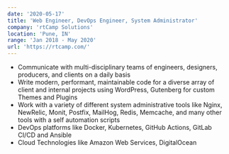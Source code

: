 ```yaml
---
date: '2020-05-17'
title: 'Web Engineer, DevOps Engineer, System Administrator'
company: 'rtCamp Solutions'
location: 'Pune, IN'
range: 'Jan 2018 - May 2020'
url: 'https://rtcamp.com/'
---
```


- Communicate with multi-disciplinary teams of engineers, designers, producers, and clients on a daily basis
- Write modern, performant, maintainable code for a diverse array of client and internal projects using WordPress, Gutenberg for custom Themes and Plugins
- Work with a variety of different system administrative tools like Nginx, NewRelic, Monit, Postfix, MailHog, Redis, Memcache, and many other tools with a self automation scripts
- DevOps platforms like Docker, Kubernetes, GitHub Actions, GitLab CI/CD and Ansible
- Cloud Technologies like Amazon Web Services, DigitalOcean
